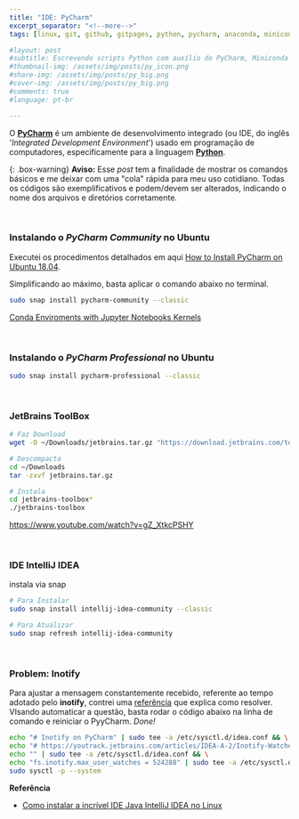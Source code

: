 ```yaml
---
title: "IDE: PyCharm"
excerpt_separator: "<!--more-->"
tags: [linux, git, github, gitpages, python, pycharm, anaconda, miniconda]

#layout: post
#subtitle: Escrevendo scripts Python com auxílio do PyCharm, Miniconda e Jupyter
#thumbnail-img: /assets/img/posts/py_icon.png
#share-img: /assets/img/posts/py_big.png
#cover-img: /assets/img/posts/py_big.png
#comments: true
#language: pt-br

---
```


O **<a title="Link do PyCharm" href="https://www.jetbrains.com/pycharm/" target="_blank">PyCharm</a>** é um ambiente de desenvolvimento integrado (ou IDE, do inglês '_Integrated Development Environment_') usado em programação de computadores, especificamente para a linguagem **<a title="Link do Python" href="https://www.python.org/" target="_blank">Python</a>**.

<!--more-->

{: .box-warning}
**Aviso:** Esse _post_ tem a finalidade de mostrar os comandos básicos e me deixar com uma "cola" rápida para meu uso cotidiano. Todas os códigos são exemplificativos e podem/devem ser alterados, indicando o nome dos arquivos e diretórios corretamente.

<br>

### Instalando o *PyCharm Community* no Ubuntu

Executei os procedimentos detalhados em aqui [How to Install PyCharm on Ubuntu 18.04](https://linuxize.com/post/how-to-install-pycharm-on-ubuntu-18-04/).

Simplificando ao máximo, basta aplicar o comando abaixo no terminal.

```bash
sudo snap install pycharm-community --classic
```

[Conda Enviroments with Jupyter Notebooks Kernels](https://www.youtube.com/watch?v=Ro9l0eapoJU)

<br>

### Instalando o *PyCharm Professional* no Ubuntu

```bash
sudo snap install pycharm-professional --classic
```

<br>

### JetBrains ToolBox


```bash
# Faz Download
wget -O ~/Downloads/jetbrains.tar.gz "https://download.jetbrains.com/toolbox/jetbrains-toolbox-1.22.10774.tar.gz"

# Descompacta
cd ~/Downloads
tar -zxvf jetbrains.tar.gz

# Instala
cd jetbrains-toolbox*
./jetbrains-toolbox
```

https://www.youtube.com/watch?v=gZ_XtkcPSHY

<br>

### IDE IntelliJ IDEA

instala via snap

```bash
# Para Instalar
sudo snap install intellij-idea-community --classic

# Para Atualizar
sudo snap refresh intellij-idea-community
```

<br>

### Problem: Inotify

Para ajustar a mensagem constantemente recebido, referente ao tempo adotado pelo **inotify**, contrei uma [referência](https://youtrack.jetbrains.com/articles/IDEA-A-2/Inotify-Watches-Limit) que explica como resolver. VIsando automaticar a questão, basta rodar o código abaixo na linha de comando e reiniciar o PyyCharm. *Done!*

```bash
echo "# Inotify on PyCharm" | sudo tee -a /etc/sysctl.d/idea.conf && \
echo "# https://youtrack.jetbrains.com/articles/IDEA-A-2/Inotify-Watches-Limit" | sudo tee -a /etc/sysctl.d/idea.conf && \
echo "" | sudo tee -a /etc/sysctl.d/idea.conf && \
echo "fs.inotify.max_user_watches = 524288" | sudo tee -a /etc/sysctl.d/idea.conf && \
sudo sysctl -p --system
```


**Referência**

- [Como instalar a incrível IDE Java IntelliJ IDEA no Linux](https://www.edivaldobrito.com.br/ide-intellij-idea-no-ubuntu-debian/)
